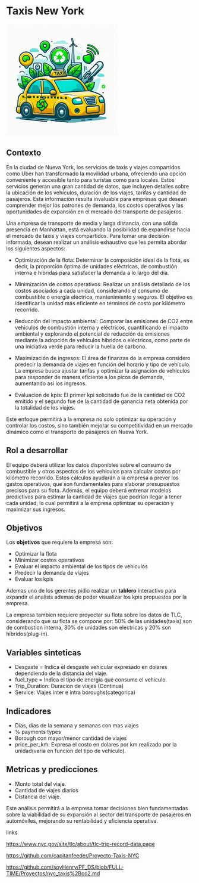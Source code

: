 # Taxis New York

<img src="images/logo_taxi.jpg" width="300" height="300">

## Contexto
En la ciudad de Nueva York, los servicios de taxis y viajes compartidos como Uber han transformado la movilidad urbana, ofreciendo una opción conveniente y accesible tanto para turistas como para locales. Estos servicios generan una gran cantidad de datos, que incluyen detalles sobre la ubicación de los vehículos, duración de los viajes, tarifas y cantidad de pasajeros. Esta información resulta invaluable para empresas que desean comprender mejor los patrones de demanda, los costos operativos y las oportunidades de expansión en el mercado del transporte de pasajeros.

Una empresa de transporte de media y larga distancia, con una sólida presencia en Manhattan, está evaluando la posibilidad de expandirse hacia el mercado de taxis y viajes compartidos. Para tomar una decisión informada, desean realizar un análisis exhaustivo que les permita abordar los siguientes aspectos:

- Optimización de la flota: Determinar la composición ideal de la flota, es decir, la proporción óptima de unidades eléctricas, de combustión interna e híbridas para satisfacer la demanda a lo largo del día.

- Minimización de costos operativos: Realizar un análisis detallado de los costos asociados a cada unidad, considerando el consumo de combustible o energía eléctrica, mantenimiento y seguros. El objetivo es identificar la unidad más eficiente en términos de costo por kilómetro recorrido.

- Reducción del impacto ambiental: Comparar las emisiones de CO2 entre vehículos de combustión interna y eléctricos, cuantificando el impacto ambiental y explorando el potencial de reducción de emisiones mediante la adopción de vehículos híbridos o eléctricos, como parte de una iniciativa verde para reducir la huella de carbono.

- Maximización de ingresos: El área de finanzas de la empresa considero predecir la demanda de viajes en función del horario y tipo de vehículo. La empresa busca ajustar tarifas y optimizar la asignación de vehículos para responder de manera eficiente a los picos de demanda, aumentando así los ingresos.

- Evaluacion de kpis: El primer kpi solicitado fue de la cantidad de CO2 emitido y el segundo fue de la cantidad de ganancia neta obtenida por la totalidad de los viajes.

Este enfoque permitirá a la empresa no solo optimizar su operación y controlar los costos, sino también mejorar su competitividad en un mercado dinámico como el transporte de pasajeros en Nueva York.

## Rol a desarrollar
El equipo deberá utilizar los datos disponibles sobre el consumo de combustible y otros aspectos de los vehículos para calcular costos por kilómetro recorrido. Estos cálculos ayudarán a la empresa a prever los gastos operativos, que son fundamentales para elaborar presupuestos precisos para su flota. Además, el equipo deberá entrenar modelos predictivos para estimar la cantidad de viajes que podrian llegar a tener cada unidad, lo cual permitirá a la empresa optimizar su operación y maximizar sus ingresos.


## Objetivos

Los **objetivos** que requiere la empresa son:

- Optimizar la flota
- Minimizar costos operativos
- Evaluar el impacto ambiental de los tipos de vehiculos
- Predecir la demanda de viajes
- Evaluar los kpis


Ademas uno de los gerentes pidio realizar un **tablero** interactivo para expandir el analisis ademas de poder visualizar los kpis propuestos por la empresa.

La empresa tambien requiere proyectar su flota sobre los datos de TLC, considerando que su flota se compone por:
50% de las unidades(taxis) son de combustion interna, 30% de unidades son electricas y 20% son hibridos(plug-in).

## Variables sinteticas

- Desgaste = Indica el desgaste vehicular expresado en dolares dependiendo de la distancia del viaje.
- fuel_type = Indica el tipo de energia que consume el vehiculo.
- Trip_Duration: Duracion de viajes (Continua)
- Service: Viajes inter e intra boroughs(categorica)


## Indicadores

- Días, días de la semana y semanas con mas viajes
- % payments types
- Borough con mayor/menor cantidad de viajes
- price_per_km: Expresa el costo en dolares por km realizado por la unidad(varia en funcion del tipo de vehiculo).

## Metricas y predicciones

- Monto total del viaje.
- Cantidad de viajes diarios
- Distancia del viaje.


Este análisis permitirá a la empresa tomar decisiones bien fundamentadas sobre la viabilidad de su expansión al sector del transporte de pasajeros en automóviles, mejorando su rentabilidad y eficiencia operativa.



links

https://www.nyc.gov/site/tlc/about/tlc-trip-record-data.page

https://github.com/capitanfeeder/Proyecto-Taxis-NYC

https://github.com/soyHenry/PF_DS/blob/FULL-TIME/Proyectos/nyc_taxis%2Bco2.md